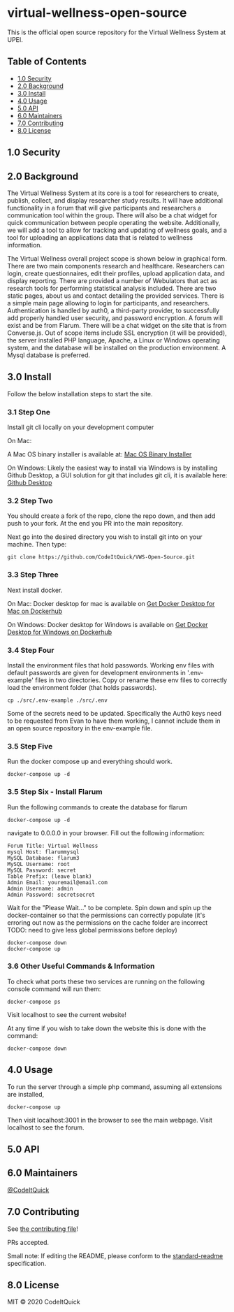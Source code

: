 # virtual-wellness-open-source

This is the official open source repository for the Virtual Wellness System at UPEI.

## Table of Contents

- [1.0 Security](#security)
- [2.0 Background](#background)
- [3.0 Install](#install)
- [4.0 Usage](#usage)
- [5.0 API](#api)
- [6.0 Maintainers](#maintainers)
- [7.0 Contributing](#contributing)
- [8.0 License](#license)

## 1.0 Security

## 2.0 Background

The Virtual Wellness System at its core is a tool for researchers to create, publish, collect, and display researcher study results. It will have additional functionality in a forum that will give participants and researchers a communication tool within the group. There will also be a chat widget for quick communication between people operating the website. Additionally, we will add a tool to allow for tracking and updating of wellness goals, and a tool for uploading an applications data that is related to wellness information. 

The Virtual Wellness overall project scope is shown below in graphical form. There are two main components research and healthcare. Researchers can login, create questionnaires, edit their profiles, upload application data, and display reporting. There are provided a number of Webulators that act as research tools for performing statistical analysis included. There are two static pages, about us and contact detailing the provided services. There is a simple main page allowing to login for participants, and researchers. Authentication is handled by auth0, a third-party provider, to successfully add properly handled user security, and password encryption. A forum will exist and be from Flarum. There will be a chat widget on the site that is from Converse.js.
Out of scope items include SSL encryption (it will be provided), the server installed PHP language, Apache, a Linux or Windows operating system, and the database will be installed on the production environment. A Mysql database is preferred.

## 3.0 Install

Follow the below installation steps to start the site.

### 3.1 Step One
Install git cli locally on your development computer

On Mac:

A Mac OS binary installer is available at: [Mac OS Binary Installer](https://git-scm.com/download/mac)

On Windows:
Likely the easiest way to install via Windows is by installing Github Desktop, a GUI solution for git that includes git cli, it is available here: 
[Github Desktop](https://desktop.github.com/)

### 3.2 Step Two
You should create a fork of the repo, clone the repo down, and then add push to your fork. At the end
you PR into the main repository.

Next go into the desired directory you wish to install git into on your machine. Then type:

```
git clone https://github.com/CodeItQuick/VWS-Open-Source.git
```

### 3.3 Step Three
Next install docker.

On Mac:
Docker desktop for mac is available on [Get Docker Desktop for Mac on Dockerhub](https://hub.docker.com/editions/community/docker-ce-desktop-mac/)

On Windows:
Docker desktop for Windows is available on [Get Docker Desktop for Windows on Dockerhub](https://hub.docker.com/editions/community/docker-ce-desktop-windows/)

### 3.4 Step Four

Install the environment files that hold passwords. Working env files with default passwords are given for development
environments in '.env-example' files in two directories. Copy or rename these env files to correctly load the environment folder (that holds passwords).

```
cp ./src/.env-example ./src/.env
```

Some of the secrets need to be updated. Specifically the Auth0 keys need to be requested from Evan to have them working, I cannot include them in an open source repository in the env-example file.

### 3.5 Step Five

Run the docker compose up and everything should work.

```
docker-compose up -d
```

### 3.5 Step Six - Install Flarum

Run the following commands to create the database for flarum

```
docker-compose up -d
```

navigate to 0.0.0.0 in your browser. Fill out the following information:

```
Forum Title: Virtual Wellness
mysql Host: flarummysql
MySQL Database: flarum3
MySQL Username: root
MySQL Password: secret
Table Prefix: (leave blank)
Admin Email: youremail@email.com
Admin Username: admin
Admin Password: secretsecret
```

Wait for the "Please Wait..." to be complete.
Spin down and spin up the docker-container so that the permissions can correctly populate (it's erroring out now as the permissions on the cache folder are incorrect TODO: need to give less global permissions before deploy)
```
docker-compose down
docker-compose up
```

### 3.6 Other Useful Commands & Information
To check what ports these two services are running on the following console command will run them:
```
docker-compose ps
```

Visit localhost to see the current website!

At any time if you wish to take down the website this is done with the command:

```
docker-compose down
```

## 4.0 Usage

To run the server through a simple php command, assuming all extensions are installed, 

```
docker-compose up 
```

Then visit localhost:3001 in the browser to see the main webpage. Visit localhost to see the forum.

## 5.0 API

## 6.0 Maintainers

[@CodeItQuick](https://github.com/CodeItQuick)

## 7.0 Contributing

See [the contributing file](contributing.md)!

PRs accepted.

Small note: If editing the README, please conform to the [standard-readme](https://github.com/RichardLitt/standard-readme) specification.

## 8.0 License

MIT © 2020 CodeItQuick
